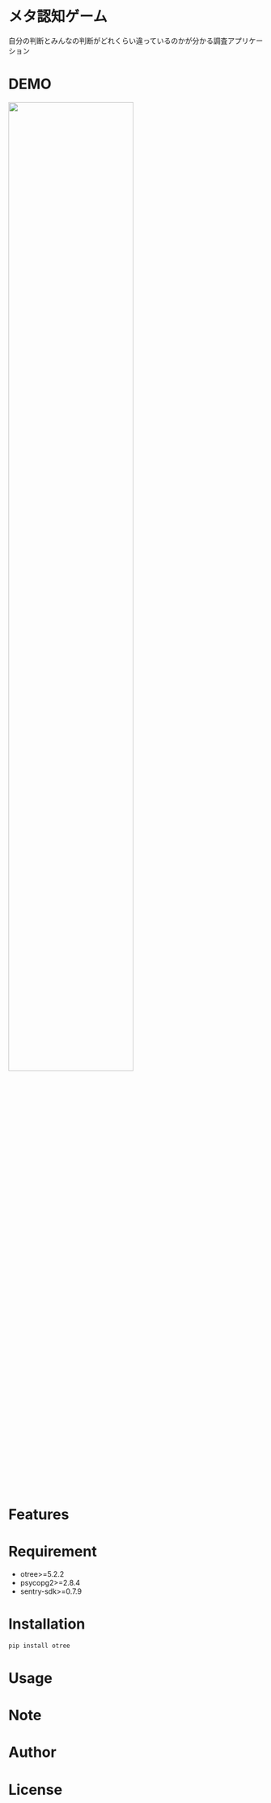 # メタ認知ゲーム
自分の判断とみんなの判断がどれくらい違っているのかが分かる調査アプリケーション
 
# DEMO
 <img src="https://user-images.githubusercontent.com/95352024/155869581-2512cece-fcb0-466d-8a6a-29db0a063288.png" width=70%> 


# Features

 

 
# Requirement
* otree>=5.2.2
* psycopg2>=2.8.4
* sentry-sdk>=0.7.9

 
# Installation

 
```bash
pip install otree
```
 
# Usage
 
 
# Note
 
# Author
 
 
# License
